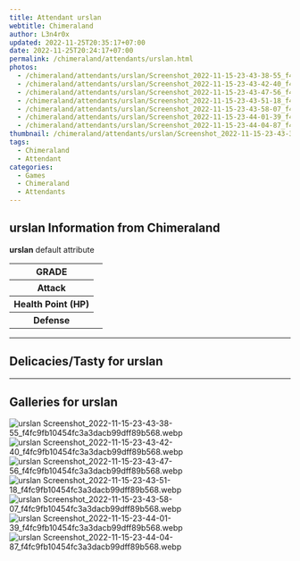 ```yaml
---
title: Attendant urslan
webtitle: Chimeraland
author: L3n4r0x
updated: 2022-11-25T20:35:17+07:00
date: 2022-11-25T20:24:17+07:00
permalink: /chimeraland/attendants/urslan.html
photos:
  - /chimeraland/attendants/urslan/Screenshot_2022-11-15-23-43-38-55_f4fc9fb10454fc3a3dacb99dff89b568.webp
  - /chimeraland/attendants/urslan/Screenshot_2022-11-15-23-43-42-40_f4fc9fb10454fc3a3dacb99dff89b568.webp
  - /chimeraland/attendants/urslan/Screenshot_2022-11-15-23-43-47-56_f4fc9fb10454fc3a3dacb99dff89b568.webp
  - /chimeraland/attendants/urslan/Screenshot_2022-11-15-23-43-51-18_f4fc9fb10454fc3a3dacb99dff89b568.webp
  - /chimeraland/attendants/urslan/Screenshot_2022-11-15-23-43-58-07_f4fc9fb10454fc3a3dacb99dff89b568.webp
  - /chimeraland/attendants/urslan/Screenshot_2022-11-15-23-44-01-39_f4fc9fb10454fc3a3dacb99dff89b568.webp
  - /chimeraland/attendants/urslan/Screenshot_2022-11-15-23-44-04-87_f4fc9fb10454fc3a3dacb99dff89b568.webp
thumbnail: /chimeraland/attendants/urslan/Screenshot_2022-11-15-23-43-38-55_f4fc9fb10454fc3a3dacb99dff89b568.webp
tags:
  - Chimeraland
  - Attendant
categories:
  - Games
  - Chimeraland
  - Attendants
---
```


<section id="bootstrap-wrapper"><link rel="stylesheet" href="https://rawcdn.githack.com/dimaslanjaka/Web-Manajemen/bb6505ea081a75a7c845f65fb9d939276931c82f/css/bootstrap-4.5-wrapper.css"/><h2>urslan Information from Chimeraland</h2><p><b>urslan</b> default attribute <table><tr><th>GRADE</th><td></td></tr><tr><th>Attack</th><td></td></tr><tr><th>Health Point (HP)</th><td></td></tr><tr><th>Defense</th><td></td></tr></table></p><hr/><h2>Delicacies/Tasty for urslan</h2><hr/><div id="gallery"><h2>Galleries for urslan</h2><div class="row"><div class="col-lg-6 col-12"><img src="/chimeraland/attendants/urslan/Screenshot_2022-11-15-23-43-38-55_f4fc9fb10454fc3a3dacb99dff89b568.webp" alt="urslan Screenshot_2022-11-15-23-43-38-55_f4fc9fb10454fc3a3dacb99dff89b568.webp"/></div><div class="col-lg-6 col-12"><img src="/chimeraland/attendants/urslan/Screenshot_2022-11-15-23-43-42-40_f4fc9fb10454fc3a3dacb99dff89b568.webp" alt="urslan Screenshot_2022-11-15-23-43-42-40_f4fc9fb10454fc3a3dacb99dff89b568.webp"/></div><div class="col-lg-6 col-12"><img src="/chimeraland/attendants/urslan/Screenshot_2022-11-15-23-43-47-56_f4fc9fb10454fc3a3dacb99dff89b568.webp" alt="urslan Screenshot_2022-11-15-23-43-47-56_f4fc9fb10454fc3a3dacb99dff89b568.webp"/></div><div class="col-lg-6 col-12"><img src="/chimeraland/attendants/urslan/Screenshot_2022-11-15-23-43-51-18_f4fc9fb10454fc3a3dacb99dff89b568.webp" alt="urslan Screenshot_2022-11-15-23-43-51-18_f4fc9fb10454fc3a3dacb99dff89b568.webp"/></div><div class="col-lg-6 col-12"><img src="/chimeraland/attendants/urslan/Screenshot_2022-11-15-23-43-58-07_f4fc9fb10454fc3a3dacb99dff89b568.webp" alt="urslan Screenshot_2022-11-15-23-43-58-07_f4fc9fb10454fc3a3dacb99dff89b568.webp"/></div><div class="col-lg-6 col-12"><img src="/chimeraland/attendants/urslan/Screenshot_2022-11-15-23-44-01-39_f4fc9fb10454fc3a3dacb99dff89b568.webp" alt="urslan Screenshot_2022-11-15-23-44-01-39_f4fc9fb10454fc3a3dacb99dff89b568.webp"/></div><div class="col-lg-6 col-12"><img src="/chimeraland/attendants/urslan/Screenshot_2022-11-15-23-44-04-87_f4fc9fb10454fc3a3dacb99dff89b568.webp" alt="urslan Screenshot_2022-11-15-23-44-04-87_f4fc9fb10454fc3a3dacb99dff89b568.webp"/></div></div></div></section>